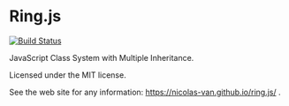 Ring.js
=======

[![Build Status](https://travis-ci.org/nicolas-van/ring.js.svg?branch=master)](https://travis-ci.org/nicolas-van/ring.js)

JavaScript Class System with Multiple Inheritance.

Licensed under the MIT license.

See the web site for any information: https://nicolas-van.github.io/ring.js/ .
